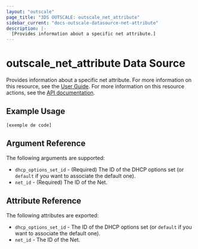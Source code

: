 ```yaml
---
layout: "outscale"
page_title: "3DS OUTSCALE: outscale_net_attribute"
sidebar_current: "docs-outscale-datasource-net-attribute"
description: |-
  [Provides information about a specific net attribute.]
---
```


# outscale_net_attribute Data Source

Provides information about a specific net attribute.
For more information on this resource, see the [User Guide](https://wiki.outscale.net/display/EN/About+VPCs).
For more information on this resource actions, see the [API documentation](https://docs-beta.outscale.com/#updatenet).

## Example Usage

```hcl
[exemple de code]
```

## Argument Reference

The following arguments are supported:

* `dhcp_options_set_id` - (Required) The ID of the DHCP options set (or `default` if you want to associate the default one).
* `net_id` - (Required) The ID of the Net.

## Attribute Reference

The following attributes are exported:

* `dhcp_options_set_id` - The ID of the DHCP options set (or `default` if you want to associate the default one).
* `net_id` - The ID of the Net.
